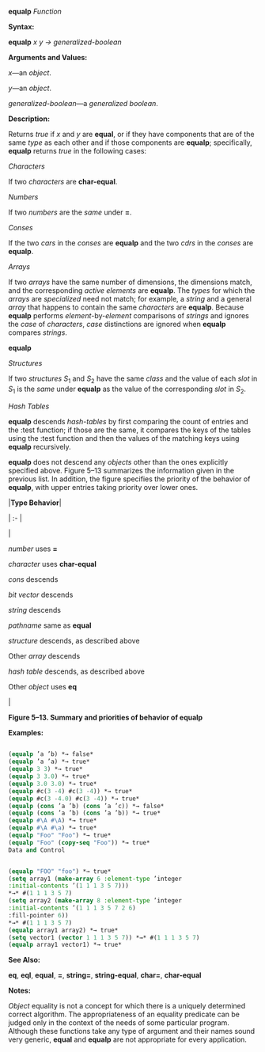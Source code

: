 **equalp** *Function* 



**Syntax:** 



**equalp** *x y → generalized-boolean* 



**Arguments and Values:** 



*x*—an *object*. 



*y*—an *object*. 



*generalized-boolean*—a *generalized boolean*. 



**Description:** 



Returns *true* if *x* and *y* are **equal**, or if they have components that are of the same *type* as each other and if those components are **equalp**; specifically, **equalp** returns *true* in the following cases: 



*Characters* 



If two *characters* are **char-equal**. 



*Numbers* 



If two *numbers* are the *same* under **=**. 



*Conses* 



If the two *cars* in the *conses* are **equalp** and the two *cdrs* in the *conses* are **equalp**. 



*Arrays* 



If two *arrays* have the same number of dimensions, the dimensions match, and the corresponding *active elements* are **equalp**. The *types* for which the *arrays* are *specialized* need not match; for example, a *string* and a general *array* that happens to contain the same *characters* are **equalp**. Because **equalp** performs *element*-by-*element* comparisons of *strings* and ignores the *case* of *characters*, *case* distinctions are ignored when **equalp** compares *strings*. 















**equalp** 



*Structures* 



If two *structures S*<sub>1</sub> and *S*<sub>2</sub> have the same *class* and the value of each *slot* in *S*<sub>1</sub> is the *same* under **equalp** as the value of the corresponding *slot* in *S*<sub>2</sub>. 



*Hash Tables* 



**equalp** descends *hash-tables* by first comparing the count of entries and the :test function; if those are the same, it compares the keys of the tables using the :test function and then the values of the matching keys using **equalp** recursively. 



**equalp** does not descend any *objects* other than the ones explicitly specified above. Figure 5–13 summarizes the information given in the previous list. In addition, the figure specifies the priority of the behavior of **equalp**, with upper entries taking priority over lower ones. 



|**Type Behavior**|

| :- |

|<p>*number* uses **=** </p><p>*character* uses **char-equal** </p><p>*cons* descends </p><p>*bit vector* descends </p><p>*string* descends </p><p>*pathname* same as **equal** </p><p>*structure* descends, as described above </p><p>Other *array* descends </p><p>*hash table* descends, as described above </p><p>Other *object* uses **eq**</p>|





**Figure 5–13. Summary and priorities of behavior of equalp** 



**Examples:**
```lisp
 
(equalp ’a ’b) *→ false* 
(equalp ’a ’a) *→ true* 
(equalp 3 3) *→ true* 
(equalp 3 3.0) *→ true* 
(equalp 3.0 3.0) *→ true* 
(equalp #c(3 -4) #c(3 -4)) *→ true* 
(equalp #c(3 -4.0) #c(3 -4)) *→ true* 
(equalp (cons ’a ’b) (cons ’a ’c)) *→ false* 
(equalp (cons ’a ’b) (cons ’a ’b)) *→ true* 
(equalp #\A #\A) *→ true* 
(equalp #\A #\a) *→ true* 
(equalp "Foo" "Foo") *→ true* 
(equalp "Foo" (copy-seq "Foo")) *→ true* 
Data and Control 


(equalp "FOO" "foo") *→ true* 
(setq array1 (make-array 6 :element-type ’integer 
:initial-contents ’(1 1 1 3 5 7))) 
*→* #(1 1 1 3 5 7) 
(setq array2 (make-array 8 :element-type ’integer 
:initial-contents ’(1 1 1 3 5 7 2 6) 
:fill-pointer 6)) 
*→* #(1 1 1 3 5 7) 
(equalp array1 array2) *→ true* 
(setq vector1 (vector 1 1 1 3 5 7)) *→* #(1 1 1 3 5 7) 
(equalp array1 vector1) *→ true* 

```
**See Also:** 



**eq**, **eql**, **equal**, **=**, **string=**, **string-equal**, **char=**, **char-equal** 



**Notes:** 



*Object* equality is not a concept for which there is a uniquely determined correct algorithm. The appropriateness of an equality predicate can be judged only in the context of the needs of some particular program. Although these functions take any type of argument and their names sound very generic, **equal** and **equalp** are not appropriate for every application. 



